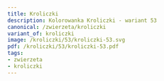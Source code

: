 ```yaml
---
title: Kroliczki
description: Kolorowanka Kroliczki - wariant 53
canonical: /zwierzeta/kroliczki
variant_of: kroliczki
image: /kroliczki/53/kroliczki-53.svg
pdf: /kroliczki/53/kroliczki-53.pdf
tags:
- zwierzeta
- kroliczki
---
```

